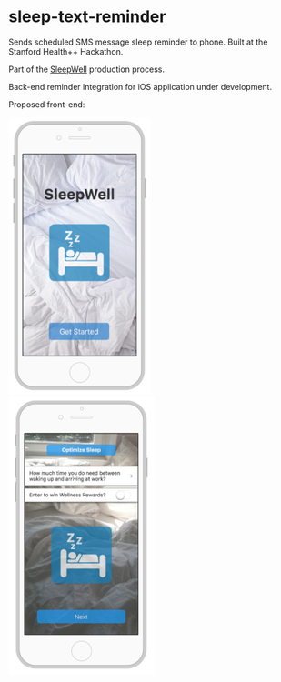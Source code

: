 # sleep-text-reminder
Sends scheduled SMS message sleep reminder to phone. Built at the Stanford Health++ Hackathon.

Part of the <a href="https://devpost.com/software/sleepwell" target="_blank">SleepWell</a> production process. 

Back-end reminder integration for iOS application under development. 

Proposed front-end:

<img src="mockup1.png" width = "250px">
<img src="mockup2.png" width = "257px", height = "490px"> 
